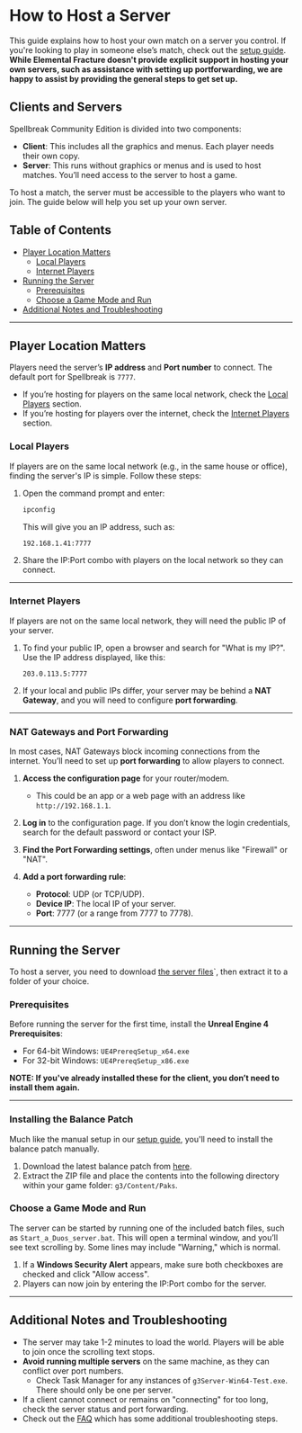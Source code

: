 # How to Host a Server

This guide explains how to host your own match on a server you control. If you're looking to play in someone else’s match, check out the [setup guide](guide.md). **While Elemental Fracture doesn't provide explicit support in hosting your own servers, such as assistance with setting up portforwarding, we are happy to assist by providing the general steps to get set up.**

## Clients and Servers

Spellbreak Community Edition is divided into two components:

- **Client**: This includes all the graphics and menus. Each player needs their own copy.
- **Server**: This runs without graphics or menus and is used to host matches. You’ll need access to the server to host a game.

To host a match, the server must be accessible to the players who want to join. The guide below will help you set up your own server.

## Table of Contents

- [Player Location Matters](#player-location-matters)
  - [Local Players](#local-players)
  - [Internet Players](#internet-players)
- [Running the Server](#running-the-server)
  - [Prerequisites](#prerequisites)
  - [Choose a Game Mode and Run](#choose-a-game-mode-and-run)
- [Additional Notes and Troubleshooting](#additional-notes-and-troubleshooting)

---

## Player Location Matters

Players need the server’s **IP address** and **Port number** to connect. The default port for Spellbreak is `7777`. 

- If you’re hosting for players on the same local network, check the [Local Players](#local-players) section.
- If you’re hosting for players over the internet, check the [Internet Players](#internet-players) section.

### Local Players

If players are on the same local network (e.g., in the same house or office), finding the server's IP is simple. Follow these steps:

1. Open the command prompt and enter:
   ```bash
   ipconfig
   ```
   This will give you an IP address, such as:
   ```
   192.168.1.41:7777
   ```

2. Share the IP:Port combo with players on the local network so they can connect.

---

### Internet Players

If players are not on the same local network, they will need the public IP of your server.

1. To find your public IP, open a browser and search for "What is my IP?". Use the IP address displayed, like this:
   ```
   203.0.113.5:7777
   ```

2. If your local and public IPs differ, your server may be behind a **NAT Gateway**, and you will need to configure **port forwarding**.

---

### NAT Gateways and Port Forwarding

In most cases, NAT Gateways block incoming connections from the internet. You’ll need to set up **port forwarding** to allow players to connect.

1. **Access the configuration page** for your router/modem.
   - This could be an app or a web page with an address like `http://192.168.1.1`.
   
2. **Log in** to the configuration page. If you don’t know the login credentials, search for the default password or contact your ISP.

3. **Find the Port Forwarding settings**, often under menus like "Firewall" or "NAT".

4. **Add a port forwarding rule**:
   - **Protocol**: UDP (or TCP/UDP).
   - **Device IP**: The local IP of your server.
   - **Port**: 7777 (or a range from 7777 to 7778).

---

## Running the Server

To host a server, you need to download [the server files](https://cdn.elefrac.com/server/server.zip)`, then extract it to a folder of your choice.

### Prerequisites

Before running the server for the first time, install the **Unreal Engine 4 Prerequisites**:

- For 64-bit Windows: `UE4PrereqSetup_x64.exe`
- For 32-bit Windows: `UE4PrereqSetup_x86.exe`

**NOTE: If you've already installed these for the client, you don’t need to install them again.**

---

### Installing the Balance Patch

Much like the manual setup in our [setup guide](guide.md), you'll need to install the balance patch manually.
1. Download the latest balance patch from [here](https://cdn.elefrac.com/patch/latest.zip).
2. Extract the ZIP file and place the contents into the following directory within your game folder: `g3/Content/Paks`.

### Choose a Game Mode and Run

The server can be started by running one of the included batch files, such as `Start_a_Duos_server.bat`. This will open a terminal window, and you’ll see text scrolling by. Some lines may include "Warning," which is normal.

1. If a **Windows Security Alert** appears, make sure both checkboxes are checked and click "Allow access".
2. Players can now join by entering the IP:Port combo for the server.

---

## Additional Notes and Troubleshooting

- The server may take 1-2 minutes to load the world. Players will be able to join once the scrolling text stops.
- **Avoid running multiple servers** on the same machine, as they can conflict over port numbers.
  - Check Task Manager for any instances of `g3Server-Win64-Test.exe`. There should only be one per server.
- If a client cannot connect or remains on "connecting" for too long, check the server status and port forwarding.
- Check out the [FAQ](faq.md) which has some additional troubleshooting steps.

